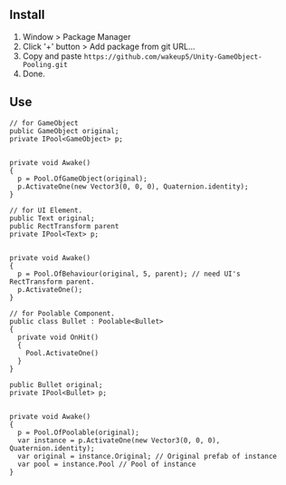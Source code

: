 ## Install
1. Window > Package Manager
2. Click '+' button > Add package from git URL...
3. Copy and paste `https://github.com/wakeup5/Unity-GameObject-Pooling.git`
4. Done.

## Use
```
// for GameObject
public GameObject original;
private IPool<GameObject> p;


private void Awake()
{
  p = Pool.OfGameObject(original);
  p.ActivateOne(new Vector3(0, 0, 0), Quaternion.identity);
}
```
```
// for UI Element.
public Text original;
public RectTransform parent
private IPool<Text> p;


private void Awake()
{
  p = Pool.OfBehaviour(original, 5, parent); // need UI's RectTransform parent.
  p.ActivateOne();
}
```
```
// for Poolable Component.
public class Bullet : Poolable<Bullet>
{
  private void OnHit()
  {
    Pool.ActivateOne()
  }
}

public Bullet original;
private IPool<Bullet> p;


private void Awake()
{
  p = Pool.OfPoolable(original);
  var instance = p.ActivateOne(new Vector3(0, 0, 0), Quaternion.identity);
  var original = instance.Original; // Original prefab of instance
  var pool = instance.Pool // Pool of instance
}
```
